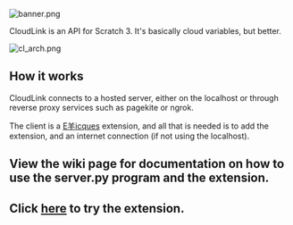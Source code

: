 ![banner.png](https://u.cubeupload.com/MikeDEV/costume1.png)

CloudLink is an API for Scratch 3. It's basically cloud variables, but better.

![cl_arch.png](https://cdn.glitch.com/2d2fd699-1471-4a63-af1a-c7b7677c8b13%2Fcl_arch.png)

## How it works

CloudLink connects to a hosted server, either on the localhost or through reverse proxy services such as pagekite or ngrok. 

The client is a [E羊icques](https://sheeptester.github.io/scratch-gui/) extension, and all that is needed is to add the extension, and an internet connection (if not using the localhost).

## View the wiki page for documentation on how to use the server.py program and the extension.

## Click [here](https://sheeptester.github.io/scratch-gui/?url=https://mikedev101.github.io/cloudlink/cloudlink.js) to try the extension.
